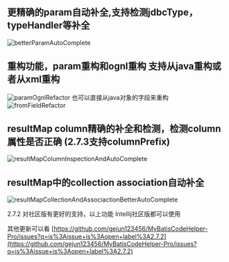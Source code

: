 ## 更精确的param自动补全,支持检测jdbcType，typeHandler等补全
![betterParamAutoComplete](https://gejun123456.coding.net/p/MyBatisCodeHelper-Pro/d/MyBatisCodeHelper-Pro/git/raw/master/screenshots/betterParamAutoComplete.gif)

## 重构功能，param重构和ognl重构 支持从java重构或者从xml重构 
![paramOgnlRefactor](https://gejun123456.coding.net/p/MyBatisCodeHelper-Pro/d/MyBatisCodeHelper-Pro/git/raw/master/screenshots/paramOgnlRefactor.gif)
也可以直接从java对象的字段来重构
![fromFieldRefactor](https://gejun123456.coding.net/p/MyBatisCodeHelper-Pro/d/MyBatisCodeHelper-Pro/git/raw/master/screenshots/fromFieldRefactor.gif)

## resultMap column精确的补全和检测，检测column属性是否正确 (2.7.3支持columnPrefix)
![resultMapColumnInspectionAndAutoComplete](https://gejun123456.coding.net/p/MyBatisCodeHelper-Pro/d/MyBatisCodeHelper-Pro/git/raw/master/screenshots/resultMapColumnInspectionAndAutoComplete.gif)


## resultMap中的collection association自动补全
![resultMapCollectionAndAssociactionBetterAutoComplete](https://gejun123456.coding.net/p/MyBatisCodeHelper-Pro/d/MyBatisCodeHelper-Pro/git/raw/master/screenshots/resultMapCollectionAndAssociactionBetterAutoComplete.gif)


2.7.2 对社区版有更好的支持，以上功能 Intellij社区版都可以使用

其他更新可以看 
[https://github.com/gejun123456/MyBatisCodeHelper-Pro/issues?q=is%3Aissue+is%3Aopen+label%3A2.7.2](https://github.com/gejun123456/MyBatisCodeHelper-Pro/issues?q=is%3Aissue+is%3Aopen+label%3A2.7.2)
